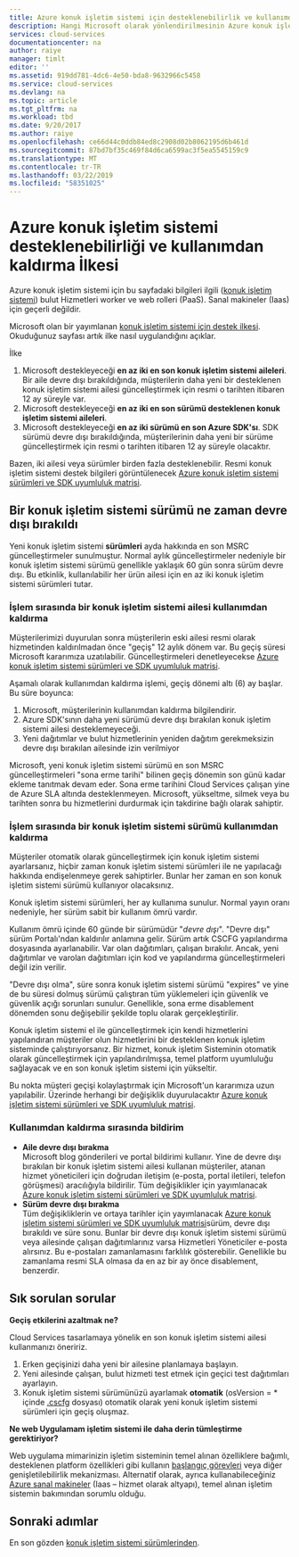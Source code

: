 ```yaml
---
title: Azure konuk işletim sistemi için desteklenebilirlik ve kullanımdan kaldırma İlkesi Kılavuzu | Microsoft Docs
description: Hangi Microsoft olarak yönlendirilmesinin Azure konuk işletim sistemi bulut Hizmetleri tarafından kullanılan destekleyecek hakkında bilgi sağlar.
services: cloud-services
documentationcenter: na
author: raiye
manager: timlt
editor: ''
ms.assetid: 919dd781-4dc6-4e50-bda8-9632966c5458
ms.service: cloud-services
ms.devlang: na
ms.topic: article
ms.tgt_pltfrm: na
ms.workload: tbd
ms.date: 9/20/2017
ms.author: raiye
ms.openlocfilehash: ce66d44c0ddb84ed8c2908d02b8062195d6b461d
ms.sourcegitcommit: 87bd7bf35c469f84d6ca6599ac3f5ea5545159c9
ms.translationtype: MT
ms.contentlocale: tr-TR
ms.lasthandoff: 03/22/2019
ms.locfileid: "58351025"
---
```

# <a name="azure-guest-os-supportability-and-retirement-policy"></a>Azure konuk işletim sistemi desteklenebilirliği ve kullanımdan kaldırma İlkesi
Azure konuk işletim sistemi için bu sayfadaki bilgileri ilgili ([konuk işletim sistemi](cloud-services-guestos-update-matrix.md)) bulut Hizmetleri worker ve web rolleri (PaaS). Sanal makineler (Iaas) için geçerli değildir.

Microsoft olan bir yayımlanan [konuk işletim sistemi için destek ilkesi](https://support.microsoft.com/gp/azure-cloud-lifecycle-faq). Okuduğunuz sayfası artık ilke nasıl uygulandığını açıklar.

İlke

1. Microsoft destekleyeceği **en az iki en son konuk işletim sistemi aileleri**. Bir aile devre dışı bırakıldığında, müşterilerin daha yeni bir desteklenen konuk işletim sistemi ailesi güncelleştirmek için resmi o tarihten itibaren 12 ay süreyle var.
2. Microsoft destekleyeceği **en az iki en son sürümü desteklenen konuk işletim sistemi aileleri**.
3. Microsoft destekleyeceği **en az iki sürümü en son Azure SDK'sı**. SDK sürümü devre dışı bırakıldığında, müşterilerinin daha yeni bir sürüme güncelleştirmek için resmi o tarihten itibaren 12 ay süreyle olacaktır.

Bazen, iki ailesi veya sürümler birden fazla desteklenebilir. Resmi konuk işletim sistemi destek bilgileri görüntülenecek [Azure konuk işletim sistemi sürümleri ve SDK uyumluluk matrisi](cloud-services-guestos-update-matrix.md).

## <a name="when-a-guest-os-version-is-retired"></a>Bir konuk işletim sistemi sürümü ne zaman devre dışı bırakıldı
Yeni konuk işletim sistemi **sürümleri** ayda hakkında en son MSRC güncelleştirmeler sunulmuştur. Normal aylık güncelleştirmeler nedeniyle bir konuk işletim sistemi sürümü genellikle yaklaşık 60 gün sonra sürüm devre dışı. Bu etkinlik, kullanılabilir her ürün ailesi için en az iki konuk işletim sistemi sürümleri tutar.

### <a name="process-during-a-guest-os-family-retirement"></a>İşlem sırasında bir konuk işletim sistemi ailesi kullanımdan kaldırma
Müşterilerimizi duyurulan sonra müşterilerin eski ailesi resmi olarak hizmetinden kaldırılmadan önce "geçiş" 12 aylık dönem var. Bu geçiş süresi Microsoft kararımıza uzatılabilir. Güncelleştirmeleri denetleyecekse [Azure konuk işletim sistemi sürümleri ve SDK uyumluluk matrisi](cloud-services-guestos-update-matrix.md).

Aşamalı olarak kullanımdan kaldırma işlemi, geçiş dönemi altı (6) ay başlar. Bu süre boyunca:

1. Microsoft, müşterilerinin kullanımdan kaldırma bilgilendirir.
2. Azure SDK'sının daha yeni sürümü devre dışı bırakılan konuk işletim sistemi ailesi desteklemeyeceği.
3. Yeni dağıtımlar ve bulut hizmetlerinin yeniden dağıtım gerekmeksizin devre dışı bırakılan ailesinde izin verilmiyor

Microsoft, yeni konuk işletim sistemi sürümü en son MSRC güncelleştirmeleri "sona erme tarihi" bilinen geçiş dönemin son günü kadar ekleme tanıtmak devam eder. Sona erme tarihini Cloud Services çalışan yine de Azure SLA altında desteklenmeyen. Microsoft, yükseltme, silmek veya bu tarihten sonra bu hizmetlerini durdurmak için takdirine bağlı olarak sahiptir.

### <a name="process-during-a-guest-os-version-retirement"></a>İşlem sırasında bir konuk işletim sistemi sürümü kullanımdan kaldırma
Müşteriler otomatik olarak güncelleştirmek için konuk işletim sistemi ayarlarsanız, hiçbir zaman konuk işletim sistemi sürümleri ile ne yapılacağı hakkında endişelenmeye gerek sahiptirler. Bunlar her zaman en son konuk işletim sistemi sürümü kullanıyor olacaksınız.

Konuk işletim sistemi sürümleri, her ay kullanıma sunulur. Normal yayın oranı nedeniyle, her sürüm sabit bir kullanım ömrü vardır.

Kullanım ömrü içinde 60 günde bir sürümüdür "*devre dışı*". "Devre dışı" sürüm Portalı'ndan kaldırılır anlamına gelir. Sürüm artık CSCFG yapılandırma dosyasında ayarlanabilir. Var olan dağıtımları, çalışan bırakılır. Ancak, yeni dağıtımlar ve varolan dağıtımları için kod ve yapılandırma güncelleştirmeleri değil izin verilir.

"Devre dışı olma", süre sonra konuk işletim sistemi sürümü "expires" ve yine de bu süresi dolmuş sürümü çalıştıran tüm yüklemeleri için güvenlik ve güvenlik açığı sorunları sunulur. Genellikle, sona erme disablement dönemden sonu değişebilir şekilde toplu olarak gerçekleştirilir.

Konuk işletim sistemi el ile güncelleştirmek için kendi hizmetlerini yapılandıran müşteriler olun hizmetlerini bir desteklenen konuk işletim sisteminde çalıştırıyorsanız. Bir hizmet, konuk işletim Sisteminin otomatik olarak güncelleştirmek için yapılandırılmışsa, temel platform uyumluluğu sağlayacak ve en son konuk işletim sistemi için yükseltir.

Bu nokta müşteri geçişi kolaylaştırmak için Microsoft'un kararımıza uzun yapılabilir. Üzerinde herhangi bir değişiklik duyurulacaktır [Azure konuk işletim sistemi sürümleri ve SDK uyumluluk matrisi](cloud-services-guestos-update-matrix.md).

### <a name="notifications-during-retirement"></a>Kullanımdan kaldırma sırasında bildirim
* **Aile devre dışı bırakma** <br>Microsoft blog gönderileri ve portal bildirimi kullanır. Yine de devre dışı bırakılan bir konuk işletim sistemi ailesi kullanan müşteriler, atanan hizmet yöneticileri için doğrudan iletişim (e-posta, portal iletileri, telefon görüşmesi) aracılığıyla bildirilir. Tüm değişiklikler için yayımlanacak [Azure konuk işletim sistemi sürümleri ve SDK uyumluluk matrisi](cloud-services-guestos-update-matrix.md).
* **Sürüm devre dışı bırakma** <br>Tüm değişikliklerin ve ortaya tarihler için yayımlanacak [Azure konuk işletim sistemi sürümleri ve SDK uyumluluk matrisi](cloud-services-guestos-update-matrix.md)sürüm, devre dışı bırakıldı ve süre sonu. Bunlar bir devre dışı konuk işletim sistemi sürümü veya ailesinde çalışan dağıtımlarınız varsa Hizmetleri Yöneticiler e-posta alırsınız. Bu e-postaları zamanlamasını farklılık gösterebilir. Genellikle bu zamanlama resmi SLA olmasa da en az bir ay önce disablement, benzerdir.

## <a name="frequently-asked-questions"></a>Sık sorulan sorular
**Geçiş etkilerini azaltmak ne?**

Cloud Services tasarlamaya yönelik en son konuk işletim sistemi ailesi kullanmanızı öneririz.

1. Erken geçişinizi daha yeni bir ailesine planlamaya başlayın.
2. Yeni ailesinde çalışan, bulut hizmeti test etmek için geçici test dağıtımları ayarlayın.
3. Konuk işletim sistemi sürümünüzü ayarlamak **otomatik** (osVersion = * içinde [.cscfg](cloud-services-model-and-package.md#cscfg) dosyası) otomatik olarak yeni konuk işletim sistemi sürümleri için geçiş oluşmaz.

**Ne web Uygulamam işletim sistemi ile daha derin tümleştirme gerektiriyor?**

Web uygulama mimarinizin işletim sisteminin temel alınan özelliklere bağımlı, desteklenen platform özellikleri gibi kullanın [başlangıç görevleri](cloud-services-startup-tasks.md) veya diğer genişletilebilirlik mekanizması. Alternatif olarak, ayrıca kullanabileceğiniz [Azure sanal makineler](https://azure.microsoft.com/documentation/scenarios/virtual-machines/) (Iaas – hizmet olarak altyapı), temel alınan işletim sistemin bakımından sorumlu olduğu.

## <a name="next-steps"></a>Sonraki adımlar
En son gözden [konuk işletim sistemi sürümlerinden](cloud-services-guestos-update-matrix.md).
